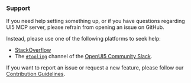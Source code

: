 ### Support

If you need help setting something up, or if you have questions regarding UI5 MCP server, please refrain from opening an issue on GitHub.

Instead, please use one of the following platforms to seek help:

* [StackOverflow](http://stackoverflow.com/questions/tagged/ui5-tooling)
* The [`#tooling`](https://openui5.slack.com/archives/C0A7QFN6B) channel of the [OpenUI5 Community Slack](https://ui5-slack-invite.cfapps.eu10.hana.ondemand.com).

If you want to report an issue or request a new feature, please follow our [Contribution Guidelines](./CONTRIBUTING.md#-feature-requests).
